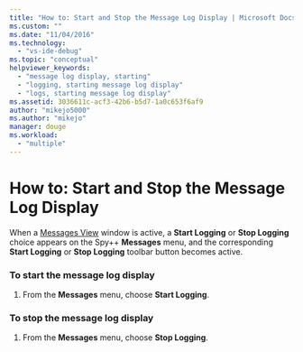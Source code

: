 ```yaml
---
title: "How to: Start and Stop the Message Log Display | Microsoft Docs"
ms.custom: ""
ms.date: "11/04/2016"
ms.technology: 
  - "vs-ide-debug"
ms.topic: "conceptual"
helpviewer_keywords: 
  - "message log display, starting"
  - "logging, starting message log display"
  - "logs, starting message log display"
ms.assetid: 3036611c-acf3-42b6-b5d7-1a0c653f6af9
author: "mikejo5000"
ms.author: "mikejo"
manager: douge
ms.workload: 
  - "multiple"
---
```

# How to: Start and Stop the Message Log Display
When a [Messages View](../debugger/messages-view.md) window is active, a **Start Logging** or **Stop Logging** choice appears on the Spy++ **Messages** menu, and the corresponding **Start Logging** or **Stop Logging** toolbar button becomes active.  
  
### To start the message log display  
  
1.  From the **Messages** menu, choose **Start Logging**.  
  
### To stop the message log display  
  
1.  From the **Messages** menu, choose **Stop Logging**.